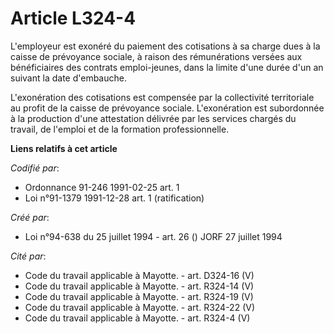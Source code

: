 # Article L324-4

L'employeur est exonéré du paiement des cotisations à sa charge dues à la caisse de prévoyance sociale, à raison des
rémunérations versées aux bénéficiaires des contrats emploi-jeunes, dans la limite d'une durée d'un an suivant la date
d'embauche.

L'exonération des cotisations est compensée par la collectivité territoriale au profit de la caisse de prévoyance sociale.
L'exonération est subordonnée à la production d'une attestation délivrée par les services chargés du travail, de l'emploi et
de la formation professionnelle.

**Liens relatifs à cet article**

_Codifié par_:

  - Ordonnance 91-246 1991-02-25 art. 1
  - Loi n°91-1379 1991-12-28 art. 1 (ratification)

_Créé par_:

  - Loi n°94-638 du 25 juillet 1994 - art. 26 () JORF 27 juillet 1994

_Cité par_:

  - Code du travail applicable à Mayotte. - art. D324-16 (V)
  - Code du travail applicable à Mayotte. - art. R324-14 (V)
  - Code du travail applicable à Mayotte. - art. R324-19 (V)
  - Code du travail applicable à Mayotte. - art. R324-22 (V)
  - Code du travail applicable à Mayotte. - art. R324-4 (V)
